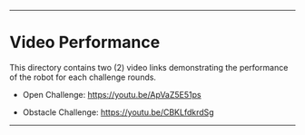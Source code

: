 
***

Video Performance
====

This directory contains two (2) video links demonstrating the performance of the robot for each challenge rounds.

* Open Challenge: https://youtu.be/ApVaZ5E51ps

* Obstacle Challenge: https://youtu.be/CBKLfdkrdSg

***
